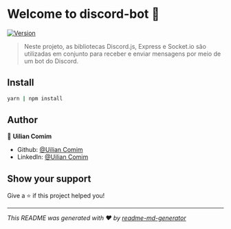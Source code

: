 # Welcome to discord-bot 👋

[![Version](https://img.shields.io/npm/v/discord-bot.svg)](https://www.npmjs.com/package/discord-bot)

> Neste projeto, as bibliotecas Discord.js, Express e Socket.io são utilizadas em conjunto para receber e enviar mensagens por meio de um bot do Discord.

## Install

```sh
yarn | npm install
```

## Author

👤 **Uilian Comim**

-   Github: [@Uilian Comim](https://github.com/uilian-comim)
-   LinkedIn: [@Uilian Comim](https://linkedin.com/in/uilian-comim)

## Show your support

Give a ⭐️ if this project helped you!

---

_This README was generated with ❤️ by [readme-md-generator](https://github.com/kefranabg/readme-md-generator)_

